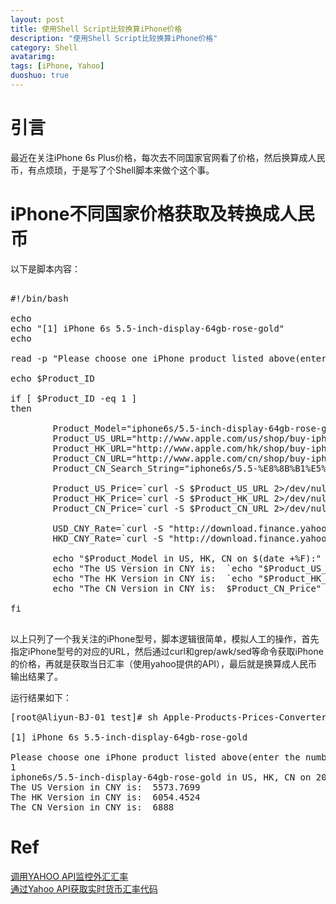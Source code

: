 ```yaml
---
layout: post
title: 使用Shell Script比较换算iPhone价格
description: "使用Shell Script比较换算iPhone价格"
category: Shell
avatarimg:
tags: [iPhone, Yahoo]
duoshuo: true
---
```


# 引言
最近在关注iPhone 6s Plus价格，每次去不同国家官网看了价格，然后换算成人民币，有点烦琐，于是写了个Shell脚本来做个这个事。

# iPhone不同国家价格获取及转换成人民币
以下是脚本内容：

<pre>

#!/bin/bash

echo
echo "[1] iPhone 6s 5.5-inch-display-64gb-rose-gold"
echo 

read -p "Please choose one iPhone product listed above(enter the number): " Product_ID

echo $Product_ID

if [ $Product_ID -eq 1 ]
then

        Product_Model="iphone6s/5.5-inch-display-64gb-rose-gold"
        Product_US_URL="http://www.apple.com/us/shop/buy-iphone/${Product_Model}"
        Product_HK_URL="http://www.apple.com/hk/shop/buy-iphone/${Product_Model}"
        Product_CN_URL="http://www.apple.com/cn/shop/buy-iphone/iphone6s/5.5-%E8%8B%B1%E5%AF%B8%E5%B1%8F%E5%B9%95-64gb-%E7%8E%AB%E7%91%B0%E9%87%91%E8%89%B2"
        Product_CN_Search_String="iphone6s/5.5-%E8%8B%B1%E5%AF%B8%E5%B1%8F%E5%B9%95-64gb-%E7%8E%AB%E7%91%B0%E9%87%91%E8%89%B2"

        Product_US_Price=`curl -S $Product_US_URL 2>/dev/null | grep --color=auto "${Product_Model}\".*data" -A 9 | grep "$.*$" | uniq | awk -F "$" '{print $2}'`
        Product_HK_Price=`curl -S $Product_HK_URL 2>/dev/null | grep --color=auto "${Product_Model}\".*data" -A 9 | grep "$.*$" | uniq | awk -F "$" '{print $2}' | sed "s#,##g"`
        Product_CN_Price=`curl -S $Product_CN_URL 2>/dev/null | grep --color=auto "${Product_CN_Search_String}" -A 9 | grep RMB | awk -F " " '{print $2}' | sed "s#,##g"`

        USD_CNY_Rate=`curl -S "http://download.finance.yahoo.com/d/quotes.csv?e=.csv&f=sl1d1t1&s=USDCNY=x" 2>/dev/null | awk -F "," '{print $2}'`
        HKD_CNY_Rate=`curl -S "http://download.finance.yahoo.com/d/quotes.csv?e=.csv&f=sl1d1t1&s=HKDCNY=x" 2>/dev/null | awk -F "," '{print $2}'`

        echo "$Product_Model in US, HK, CN on $(date +%F):"
        echo "The US Version in CNY is:  `echo "$Product_US_Price * $USD_CNY_Rate" | bc`"
        echo "The HK Version in CNY is:  `echo "$Product_HK_Price * $HKD_CNY_Rate" | bc`"
        echo "The CN Version in CNY is:  $Product_CN_Price"

fi

</pre>    

以上只列了一个我关注的iPhone型号，脚本逻辑很简单，模拟人工的操作，首先指定iPhone型号的对应的URL，然后通过curl和grep/awk/sed等命令获取iPhone的价格，再就是获取当日汇率（使用yahoo提供的API），最后就是换算成人民币输出结果了。

运行结果如下：

<pre>
[root@Aliyun-BJ-01 test]# sh Apple-Products-Prices-Converter.sh 

[1] iPhone 6s 5.5-inch-display-64gb-rose-gold

Please choose one iPhone product listed above(enter the number): 1
1
iphone6s/5.5-inch-display-64gb-rose-gold in US, HK, CN on 2016-01-16:
The US Version in CNY is:  5573.7699
The HK Version in CNY is:  6054.4524
The CN Version in CNY is:  6888
</pre>  


# Ref
[调用YAHOO API监控外汇汇率](http://raynix.info/archives/2216)  
[通过Yahoo API获取实时货币汇率代码](http://www.diebiang.com/webdev/_shijiyingyong_shixianshili_tongguoYahoo_APIhuoqushishihuobihuilvdaima_15.html)  

